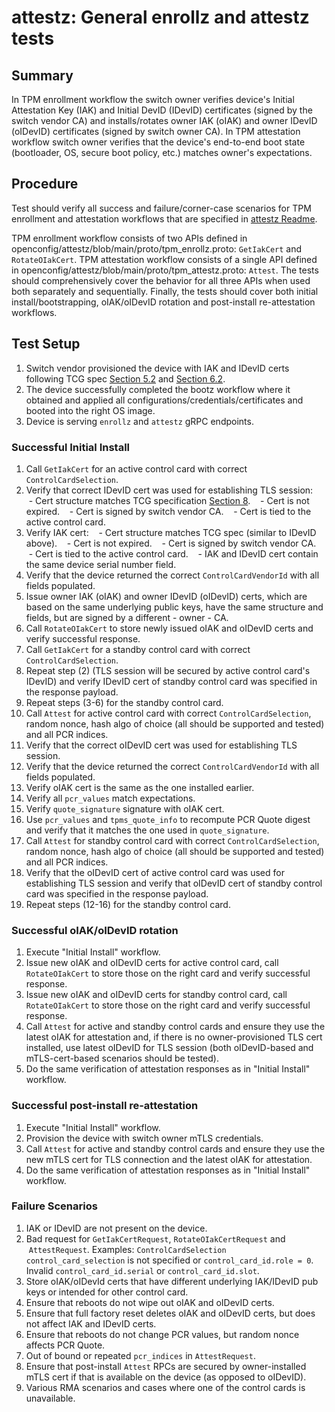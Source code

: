 # attestz: General enrollz and attestz tests

## Summary

In TPM enrollment workflow the switch owner verifies device's Initial Attestation Key (IAK) and Initial DevID (IDevID) certificates (signed by the switch vendor CA) and installs/rotates owner IAK (oIAK) and owner IDevID (oIDevID) certificates (signed by switch owner CA). In TPM attestation workflow switch owner verifies that the device's end-to-end boot state (bootloader, OS, secure boot policy, etc.) matches owner's expectations.

## Procedure

Test should verify all success and failure/corner-case scenarios for TPM enrollment and attestation workflows that are specified in [attestz Readme](https://github.com/openconfig/attestz/blob/main/README.md).

TPM enrollment workflow consists of two APIs defined in openconfig/attestz/blob/main/proto/tpm_enrollz.proto: `GetIakCert` and `RotateOIakCert`.
TPM attestation workflow consists of a single API defined in openconfig/attestz/blob/main/proto/tpm_attestz.proto: `Attest`.
The tests should comprehensively cover the behavior for all three APIs when used both separately and sequentially.
Finally, the tests should cover both initial install/bootstrapping, oIAK/oIDevID rotation and post-install re-attestation workflows.

## Test Setup

1. Switch vendor provisioned the device with IAK and IDevID certs following TCG spec [Section 5.2](https://trustedcomputinggroup.org/wp-content/uploads/TPM-2p0-Keys-for-Device-Identity-and-Attestation_v1_r12_pub10082021.pdf#page=20) and [Section 6.2](https://trustedcomputinggroup.org/wp-content/uploads/TPM-2p0-Keys-for-Device-Identity-and-Attestation_v1_r12_pub10082021.pdf#page=30).
2. The device successfully completed the bootz workflow where it obtained and applied all configurations/credentials/certificates and booted into the right OS image.
3. Device is serving `enrollz` and `attestz` gRPC endpoints.

### Successful Initial Install

1. Call `GetIakCert` for an active control card with correct `ControlCardSelection`.
2. Verify that correct IDevID cert was used for establishing TLS session:
   - Cert structure matches TCG specification [Section 8](https://trustedcomputinggroup.org/wp-content/uploads/TPM-2p0-Keys-for-Device-Identity-and-Attestation_v1_r12_pub10082021.pdf#page=55).
   - Cert is not expired.
   - Cert is signed by switch vendor CA.
   - Cert is tied to the active control card.
3. Verify IAK cert:
   - Cert structure matches TCG spec (similar to IDevID above).
   - Cert is not expired.
   - Cert is signed by switch vendor CA.
   - Cert is tied to the active control card.
   - IAK and IDevID cert contain the same device serial number field.
4. Verify that the device returned the correct `ControlCardVendorId` with all fields populated.
5. Issue owner IAK (oIAK) and owner IDevID (oIDevID) certs, which are based on the same underlying public keys, have the same structure and fields, but are signed by a different - owner - CA.
6. Call `RotateOIakCert` to store newly issued oIAK and oIDevID certs and verify successful response.
7. Call `GetIakCert` for a standby control card with correct `ControlCardSelection`.
8. Repeat step (2) (TLS session will be secured by active control card's IDevID) and verify IDevID cert of standby control card was specified in the response payload.
9. Repeat steps (3-6) for the standby control card.
10. Call `Attest` for active control card with correct `ControlCardSelection`, random nonce, hash algo of choice (all should be supported and tested) and all PCR indices.
11. Verify that the correct oIDevID cert was used for establishing TLS session.
12. Verify that the device returned the correct `ControlCardVendorId` with all fields populated.
13. Verify oIAK cert is the same as the one installed earlier.
14. Verify all `pcr_values` match expectations.
15. Verify `quote_signature` signature with oIAK cert.
16. Use `pcr_values` and `tpms_quote_info` to recompute PCR Quote digest and verify that it matches the one used in `quote_signature`.
17. Call `Attest` for standby control card with correct `ControlCardSelection`, random nonce, hash algo of choice (all should be supported and tested) and all PCR indices.
18. Verify that the oIDevID cert of active control card was used for establishing TLS session and verify that oIDevID cert of standby control card was specified in the response payload.
19. Repeat steps (12-16) for the standby control card.

### Successful oIAK/oIDevID rotation

1. Execute "Initial Install" workflow.
2. Issue new oIAK and oIDevID certs for active control card, call `RotateOIakCert` to store those on the right card and verify successful response.
3. Issue new oIAK and oIDevID certs for standby control card, call `RotateOIakCert` to store those on the right card and verify successful response.
4. Call `Attest` for active and standby control cards and ensure they use the latest oIAK for attestation and, if there is no owner-provisioned TLS cert installed, use latest oIDevID for TLS session (both oIDevID-based and mTLS-cert-based scenarios should be tested).
5. Do the same verification of attestation responses as in "Initial Install" workflow.

### Successful post-install re-attestation

1. Execute "Initial Install" workflow.
2. Provision the device with switch owner mTLS credentials.
3. Call `Attest` for active and standby control cards and ensure they use the new mTLS cert for TLS connection and the latest oIAK for attestation.
4. Do the same verification of attestation responses as in "Initial Install" workflow.

### Failure Scenarios

1. IAK or IDevID are not present on the device.
2. Bad request for `GetIakCertRequest`, `RotateOIakCertRequest` and  `AttestRequest`. Examples: `ControlCardSelection control_card_selection` is not specified or `control_card_id.role = 0`. Invalid `control_card_id.serial` or `control_card_id.slot`.
3. Store oIAK/oIDevId certs that have different underlying IAK/IDevID pub keys or intended for other control card.
4. Ensure that reboots do not wipe out oIAK and oIDevID certs.
5. Ensure that full factory reset deletes oIAK and oIDevID certs, but does not affect IAK and IDevID certs.
6. Ensure that reboots do not change PCR values, but random nonce affects PCR Quote.
7. Out of bound or repeated `pcr_indices` in `AttestRequest`.
8. Ensure that post-install `Attest` RPCs are secured by owner-installed mTLS cert if that is available on the device (as opposed to oIDevID).
9. Various RMA scenarios and cases where one of the control cards is unavailable.
